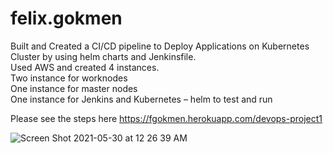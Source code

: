 # felix.gokmen

Built and Created a CI/CD pipeline to Deploy Applications on Kubernetes Cluster by using helm charts and 
Jenkinsfile.    
Used AWS and created 4 instances.   
Two instance for worknodes    
One instance for master nodes   
One instance for Jenkins and Kubernetes – helm to test and run    

Please see the steps here  https://fgokmen.herokuapp.com/devops-project1



![Screen Shot 2021-05-30 at 12 26 39 AM](https://user-images.githubusercontent.com/63836841/120091973-b4e2cd00-c0dd-11eb-86ee-06b77b77a7f4.png)
